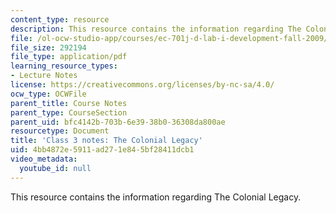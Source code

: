 ```yaml
---
content_type: resource
description: This resource contains the information regarding The Colonial Legacy.
file: /ol-ocw-studio-app/courses/ec-701j-d-lab-i-development-fall-2009/4bb4872e5911ad271e845bf28411dcb1_MITEC_701JF09_lec03_notes.pdf
file_size: 292194
file_type: application/pdf
learning_resource_types:
- Lecture Notes
license: https://creativecommons.org/licenses/by-nc-sa/4.0/
ocw_type: OCWFile
parent_title: Course Notes
parent_type: CourseSection
parent_uid: bfc4142b-703b-6e39-38b0-36308da800ae
resourcetype: Document
title: 'Class 3 notes: The Colonial Legacy'
uid: 4bb4872e-5911-ad27-1e84-5bf28411dcb1
video_metadata:
  youtube_id: null
---
```

This resource contains the information regarding The Colonial Legacy.